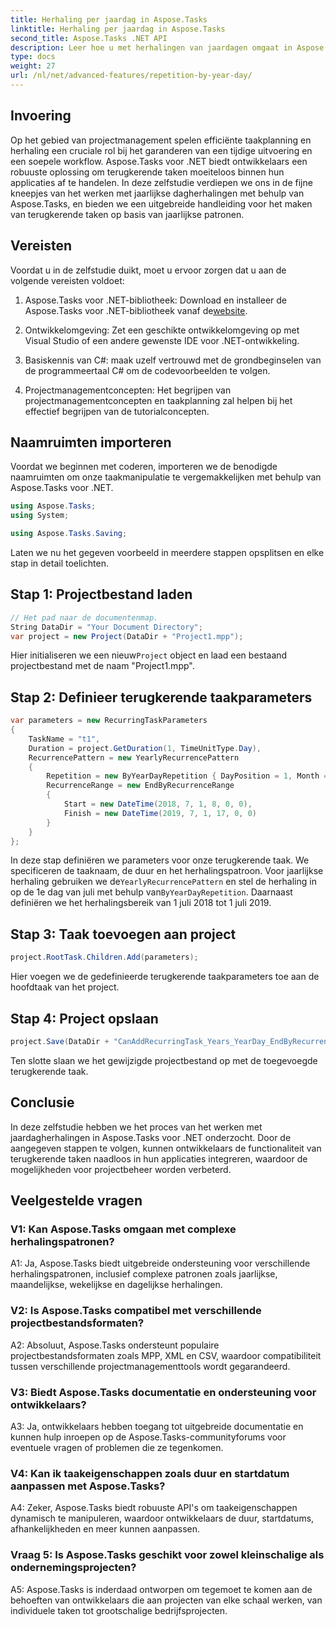 ```yaml
---
title: Herhaling per jaardag in Aspose.Tasks
linktitle: Herhaling per jaardag in Aspose.Tasks
second_title: Aspose.Tasks .NET API
description: Leer hoe u met herhalingen van jaardagen omgaat in Aspose.Tasks voor .NET om het beheer van terugkerende taken efficiënt te stroomlijnen.
type: docs
weight: 27
url: /nl/net/advanced-features/repetition-by-year-day/
---
```

## Invoering

Op het gebied van projectmanagement spelen efficiënte taakplanning en herhaling een cruciale rol bij het garanderen van een tijdige uitvoering en een soepele workflow. Aspose.Tasks voor .NET biedt ontwikkelaars een robuuste oplossing om terugkerende taken moeiteloos binnen hun applicaties af te handelen. In deze zelfstudie verdiepen we ons in de fijne kneepjes van het werken met jaarlijkse dagherhalingen met behulp van Aspose.Tasks, en bieden we een uitgebreide handleiding voor het maken van terugkerende taken op basis van jaarlijkse patronen.

## Vereisten

Voordat u in de zelfstudie duikt, moet u ervoor zorgen dat u aan de volgende vereisten voldoet:

1.  Aspose.Tasks voor .NET-bibliotheek: Download en installeer de Aspose.Tasks voor .NET-bibliotheek vanaf de[website](https://releases.aspose.com/tasks/net/).
   
2. Ontwikkelomgeving: Zet een geschikte ontwikkelomgeving op met Visual Studio of een andere gewenste IDE voor .NET-ontwikkeling.

3. Basiskennis van C#: maak uzelf vertrouwd met de grondbeginselen van de programmeertaal C# om de codevoorbeelden te volgen.

4. Projectmanagementconcepten: Het begrijpen van projectmanagementconcepten en taakplanning zal helpen bij het effectief begrijpen van de tutorialconcepten.

## Naamruimten importeren

Voordat we beginnen met coderen, importeren we de benodigde naamruimten om onze taakmanipulatie te vergemakkelijken met behulp van Aspose.Tasks voor .NET.

```csharp
using Aspose.Tasks;
using System;

using Aspose.Tasks.Saving;

```

Laten we nu het gegeven voorbeeld in meerdere stappen opsplitsen en elke stap in detail toelichten.

## Stap 1: Projectbestand laden

```csharp
// Het pad naar de documentenmap.
String DataDir = "Your Document Directory";
var project = new Project(DataDir + "Project1.mpp");
```

 Hier initialiseren we een nieuw`Project` object en laad een bestaand projectbestand met de naam "Project1.mpp".

## Stap 2: Definieer terugkerende taakparameters

```csharp
var parameters = new RecurringTaskParameters
{
    TaskName = "t1",
    Duration = project.GetDuration(1, TimeUnitType.Day),
    RecurrencePattern = new YearlyRecurrencePattern
    {
        Repetition = new ByYearDayRepetition { DayPosition = 1, Month = Month.July },
        RecurrenceRange = new EndByRecurrenceRange
        {
            Start = new DateTime(2018, 7, 1, 8, 0, 0),
            Finish = new DateTime(2019, 7, 1, 17, 0, 0)
        }
    }
};
```

 In deze stap definiëren we parameters voor onze terugkerende taak. We specificeren de taaknaam, de duur en het herhalingspatroon. Voor jaarlijkse herhaling gebruiken we de`YearlyRecurrencePattern` en stel de herhaling in op de 1e dag van juli met behulp van`ByYearDayRepetition`. Daarnaast definiëren we het herhalingsbereik van 1 juli 2018 tot 1 juli 2019.

## Stap 3: Taak toevoegen aan project

```csharp
project.RootTask.Children.Add(parameters);
```

Hier voegen we de gedefinieerde terugkerende taakparameters toe aan de hoofdtaak van het project.

## Stap 4: Project opslaan

```csharp
project.Save(DataDir + "CanAddRecurringTask_Years_YearDay_EndByRecurrenceRange_Test.mpp", SaveFileFormat.Mpp);
```

Ten slotte slaan we het gewijzigde projectbestand op met de toegevoegde terugkerende taak.

## Conclusie

In deze zelfstudie hebben we het proces van het werken met jaardagherhalingen in Aspose.Tasks voor .NET onderzocht. Door de aangegeven stappen te volgen, kunnen ontwikkelaars de functionaliteit van terugkerende taken naadloos in hun applicaties integreren, waardoor de mogelijkheden voor projectbeheer worden verbeterd.

## Veelgestelde vragen

### V1: Kan Aspose.Tasks omgaan met complexe herhalingspatronen?

A1: Ja, Aspose.Tasks biedt uitgebreide ondersteuning voor verschillende herhalingspatronen, inclusief complexe patronen zoals jaarlijkse, maandelijkse, wekelijkse en dagelijkse herhalingen.

### V2: Is Aspose.Tasks compatibel met verschillende projectbestandsformaten?

A2: Absoluut, Aspose.Tasks ondersteunt populaire projectbestandsformaten zoals MPP, XML en CSV, waardoor compatibiliteit tussen verschillende projectmanagementtools wordt gegarandeerd.

### V3: Biedt Aspose.Tasks documentatie en ondersteuning voor ontwikkelaars?

A3: Ja, ontwikkelaars hebben toegang tot uitgebreide documentatie en kunnen hulp inroepen op de Aspose.Tasks-communityforums voor eventuele vragen of problemen die ze tegenkomen.

### V4: Kan ik taakeigenschappen zoals duur en startdatum aanpassen met Aspose.Tasks?

A4: Zeker, Aspose.Tasks biedt robuuste API's om taakeigenschappen dynamisch te manipuleren, waardoor ontwikkelaars de duur, startdatums, afhankelijkheden en meer kunnen aanpassen.

### Vraag 5: Is Aspose.Tasks geschikt voor zowel kleinschalige als ondernemingsprojecten?

A5: Aspose.Tasks is inderdaad ontworpen om tegemoet te komen aan de behoeften van ontwikkelaars die aan projecten van elke schaal werken, van individuele taken tot grootschalige bedrijfsprojecten.